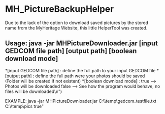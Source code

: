 # MH_PictureBackupHelper
Due to the lack of the option to download saved pictures by the stored name from the MyHeritage Website, this little HelperTool was created.

## Usage: java -jar MHPictureDownloader.jar [input GEDCOM file path] [output path] [boolean download mode]
  *[input GEDCOM file path] : define the full path to your input GEDCOM file
  *[output path] : define the full path were your photos should be saved (Folder will be created if not existent)
  *[boolean download mode] :     true --> Photos will be downloaded  false --> See how the program would behave, no files will be downloaded\n")

EXAMPLE: java -jar MHPictureDownloader.jar C:\\\\temp\\gedcom_testfile.txt C:\\\\temp\\pics true"


